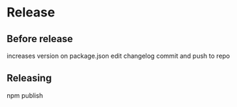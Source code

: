 # Release

## Before release

  increases version on package.json
  edit changelog
  commit and push to repo

## Releasing

  npm publish
